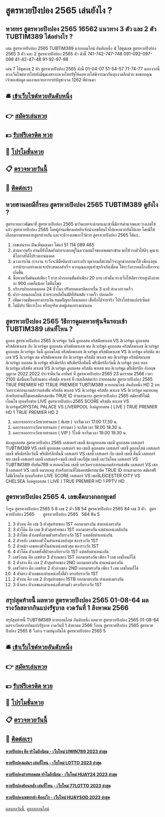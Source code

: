 # สูตรหวยปิงปอง 2565 เล่นยังไง ?
## หวยทร สูตรหวยปิงปอง 2565 16562 แนวทาง 3 ตัว และ 2 ตัว TUBTIM389 ได้อย่างไร ?
เด่น สูตรหวยปิงปอง 2565 TUBTIM389 หวยออนไลน์ อันดับหนึ่ง 4 ได้ชุดเลข สูตรหวยปิงปอง 2565 3 ตัว และ 2 สูตรหวยปิงปอง 2565 ตัว ดังนี้
741-742-747-748
091-092-097-098
41-42-47-48
91-92-97-98

เด่น 7 ได้ชุดเลข 2 ตัว สูตรหวยปิงปอง 2565 ดังนี้
01-04-07
51-54-57
71-74-77
นอกจากนี้ทางเว็บไซต์หวยไทยยังมีชุดเลขจากหวยไทยรัฐให้คอหวยได้พิจารณากันทุกงวดอีกด้วย
ขอขอบคุณเจ้าของข้อมูล
ผลงานหวยอาจารย์บัญชางวด 1262 ที่ผ่านมา

## 🛎 [เข้าเว็บไซต์หวยอันดับหนึ่ง](https://bit.ly/3BG5bNw)
## 👉 [สมัครเล่นหวย](https://bit.ly/3BG5bNw)
## 💵 [รับฟรีเครดิต หวย](https://bit.ly/3C3mvgS)
## 👑 [โปรโมชั่นหวย](https://bit.ly/3C3mvgS)
## 📋 [ตรวจหวยวันนี้](https://bit.ly/3C3mvgS)
## 📱 [ติดต่อเรา](https://bit.ly/3C3mvgS)

## หวยฮานอยมีกี่รอบ สูตรหวยปิงปอง 2565 TUBTIM389 ดูยังไง ?
สูตรหวยลาวพัฒนาที่ สูตรหวยปิงปอง 2565 มาวินเบทจะนำมาแนะนำนี้มีการคำนวณและวางเลขให้แล้ว สูตรหวยปิงปอง 2565 โดยผู้อ่านเพียงแค่หยิบจับนำเลขที่สนใจไปแทงหวยกันได้เลย โดยมีให้เลือกมากมายหลายสูตรด้วยกัน และจะมีวางเลขเอาไว้ด้วย สูตรหวยปิงปอง 2565 ได้แก่..
1. เลขเด่นรอง ฝันเห็นแมงดา ได้แก่ 51 114 089 465
2. ด้านความรัก ท่านที่ยังโสดยังม่ายจะตกอยู่ในความสนใจของเพศตรงข้าม ขอให้วางตัวให้ดีๆ คุณจะมีโอกาสได้ไปร่วมงานมงคล
3. ดวงการเงิน การงาน ระวังจะมีมือดีมาล้วงกระเป๋า ทุนรอนที่สะสมไว้จะถูกนำออกมาใช้ เพื่อลงทุนการค้าบางอย่างและจะประสบผลสำเร็จ หากคุณลงทุนทำธุรกิจกับเพื่อน ให้ระวังการคดโกงที่อาจจะเกิดขึ้น
4. ซื้อหวยเริ่มต้นแค่เพียง 1 บาท ฝากถอนขั้นต่ำเพียง 20 บาท เท่านั้น ทางเว็บให้อัตราจ่ายสูงถึงบาทละ 900 เลขอั้นน้อย ไม่คืนโพย
5. บริการฝากถอนตลอด 24 ชั่วโมง ปรับยอดเครดิตภายใน 3 นาที สะดวกรวดเร็ว
6. ฝาก-ถอนออนไลน์ ด้วยระบบอัตโนมัติที่ทันสมัย รวดเร็ว ปลอดภัย
7. เพิ่มความมั่นคงทางการเงิน หมดปัญหาโดนหลอก เชื่อถือได้จ่ายจริง โปร่งใสล้านเปอร์เซ็นต์
8. ไม่มีประวัติการโกง หรือทุจริต ต่อผู้เล่นอย่างแน่นอน

## สูตรหวยปิงปอง 2565 วิธีการดูผลหวยหุ้นจีนรอบเช้า TUBTIM389 เล่นที่ไหน ?
ดูบอล สูตรหวยปิงปอง 2565 ลิเวอร์พูล วันนี้ ดูบอลสด คริสตัลพาเลซ VS ลิเวอร์พูล ดูบอลสด คริสตัลพาเลซ กับ ลิเวอร์พูล ดูบอลสด คริสตัลพาเลซ พบ ลิเวอร์พูล ดูบอลสด คริสตัลพาเลซ ลิเวอร์พูล ดูบอลสด ลิเวอร์พูล วันนี้ ดูออนไลน์ คริสตัลพาเลซ ลิเวอร์พูล คริสตัลพาเลซ VS ลิเวอร์พูล คริสตัล พาเลซ VS ลิเวอร์พูล สด คริสตัลพาเลซ กับ ลิเวอร์พูล คริสตัล พาเลซ พบ ลิเวอร์พูล คริสตัลพาเลซ ลิเวอร์พูล บอลสด ลิเวอร์พูล พรีเมียร์ลีก พรีเมียร์ลีกคืนนี้ พรีเมียร์ลีกวันนี้ ลิเวอร์พูล บอล บอล ลิเวอร์พูล
คริสตัล พาเลซ VS ลิเวอร์พูล
ดูบอลสด คริสตัล พาเลซ พบ ลิเวอร์พูล พรีเมียร์ลีก อังกฤษ ฤดูกาล 2022 2022 ประจำคืนวัน อาทิตย์ ที่ สูตรหวยปิงปอง 2565 23 มกราคม 2566 เวลา 2100 นัดนี้แตะในบ้านของ คริสตัล พาเลซ ที่ เซลเฮิสต์พาร์ก ถ่ายทอดสด สูตรหวยปิงปอง 2565 TRUE PREMIER HD 1TRUE PREMIER TUBTIM389 หวยออนไลน์ อันดับหนึ่ง HD 2
บทวิเคราะห์ก่อนเกมส์การแข่งขัน คริสตัล พาเลซ VS ลิเวอร์พูล
คริสตัล พาเลซ VS ลิเวอร์พูล
หมายเหตุ สำหรับท่านที่ไม่เคยสมัครสมาชิค TRUE ID ท่านสามารถ สูตรหวยปิงปอง 2565 สมัครฟรีไม่มีเงื่อนไข ทุกเครือข่าย
LIVE สูตรหวยปิงปอง 2565 SCORE คริสตัล พาเลซ VS ลิเวอร์พูลCRYSTAL PALACE VS LIVERPOOL
ลิงค์ดูบอลสด ( LIVE )
TRUE PREMIER HD 1
 TRUE PREMIER HD 2 
1. ผลการออกรางวัลหวยฮานอย ( พิเศษ ) จะเริ่มเวลา 17.00 17.30 น.
2. ผลการออกรางวัลหวยฮานอย ( ธรรมดา ) จะเริ่มเวลา 18.00 18.30 น.
3. ผลการออกรางวัลหวยฮานอย ( VIP ) วีไอพี จะเริ่มเวลา 19.00 19.30 น.

ช่องดูบอลสด สูตรหวยปิงปอง 2565 เลสเตอร์ เชลซี ช่องดูบอลสด เชลซี ดูบอลสด เลสเตอร์ TUBTIM389 VS เชลซี ดูบอลสด เลสเตอร์ พบ เชลซี ดูบอลสด เลสเตอร์ เชลซี ดูออนไลน์ เลสเตอร์ เชลซี พรีเมียร์ลีกวันนี้ พรีเมียร์ลีกคืนนี้ เลสเตอร์ VS เชลซี เลสเตอร์ กับ เชลซี เชลซี คืนนี้ เลสเตอร์ พบ เชลซี เลสเตอร์ เชลซี เลสเตอร์-เชลซี เชลซี เตะกี่ทุ่ม เชลซี เตะวันไหน
เลสเตอร์ VS TUBTIM389 ทับทิม789 หวยออนไลน์ เชลซี
บทวิเคราะห์ก่อนเกมส์การแข่งขัน เลสเตอร์ VS เชลซี
เลสเตอร์ VS เชลซี
หมายเหตุ สำหรับท่านที่ไม่เคยสมัครสมาชิค TRUE ID ท่านสามารถ สมัครฟรีไม่มีเงื่อนไข ทุกเครือข่าย
LIVE SCORE เลสเตอร์ VS เชลซีLEICESTER CITY VS CHELSEA
ลิงค์ดูบอลสด ( LIVE )
TRUE PREMIER HD 1
 PPTV HD 

## สูตรหวยปิงปอง 2565 4. เลขเด็ดบางกอกทูเดย์
วิ่งรูด สูตรหวยปิงปอง 2565 5 8
เลข 2 ตัว 58 54 สูตรหวยปิงปอง 2565 84
เลข 3 ตัว   สูตรหวยปิงปอง 2565       สูตรหวยปิงปอง 2565   584
ฟัน 5
1. 3 ตัวบน คือ เลข 3 ตัวสุดท้ายของ 1ST ออกมาตรงกัน ตำแหน่งตรงกัน
2. 3 ตัวโต๊ด คือ เลข 3 ตัวสุดท้ายของ 1ST ออกมาตรงกัน แต่ตำแหน่งสลับกัน
3. 3 ตัวโต๊ด ตัวเลขทั้งสามตัวตรงกับรางวัล 1ST แต่สลับตำแหน่งกัน
4. 2 ตัวหลัง เลขสองตัวในตำแหน่งหลังสุด ของรางวัล 1ST
5. 2 ตัวหน้า เลขสองตัวในตำแหน่งหน้าสุด ของรางวัล 1ST
6. 4 ตัวโต๊ด ตัวเลขทั้งสี่ตัวตรงกับรางวัล 1ST แต่สลับตำแหน่งกัน
7. เลขวิ่งบน คือ เลขท้าย 3 ตัวบนของ 1ST ออกมาตรงกัน เพียง 1 เลข เลขไหนก็ได้
8. 2 ตัวล่าง คือ เลข 2 ตัวสุดท้ายของ 2ND ออกมาตรงกัน ตำแหน่งตรงกัน
9. เลขวิ่งล่าง คือ เลขท้าย 2 ตัวล่างของ 2ND ออกมาตรงกัน เพียง 1 เลข เลขไหนก็ได้
10. 4 ตัวตรง ตัวเลขและตำแหน่งทั้งสี่ตัว ตรงกับรางวัล 1ST
11. 2 ตัวบน คือ เลข 2 ตัวสุดท้ายของ 1STB ออกมาตรงกัน ตำแหน่งตรงกัน
12. 3 ตัวตรง ตัวเลขและตำแหน่งทั้งสามตัว ตรงกับรางวัล 1ST

## สรุปสุดท้ายนี้ ผลหวย สูตรหวยปิงปอง 2565 01-08-64 ผลรางวัลสลากกินแบ่งรัฐบาล งวดวันที่ 1 สิงหาคม 2566
สรุปสุดท้ายนี้ TUBTIM389 หวยออนไลน์ อันดับหนึ่ง ผลหวย สูตรหวยปิงปอง 2565 01-08-64 ผลรางวัลสลากกินแบ่งรัฐบาล งวดวันที่ 1 สิงหาคม 2566 วิ่งบน สูตรหวยปิงปอง 2565 สูตรหวยปิงปอง 2565 8
วิ่งล่าง รวมสนุกกันได้ สูตรหวยปิงปอง 2565 5

## 🛎 [เข้าเว็บไซต์หวยอันดับหนึ่ง](https://bit.ly/3BG5bNw)
## 👉 [สมัครเล่นหวย](https://bit.ly/3BG5bNw)
## 💵 [รับฟรีเครดิต หวย](https://bit.ly/3C3mvgS)
## 👑 [โปรโมชั่นหวย](https://bit.ly/3C3mvgS)
## 📋 [ตรวจหวยวันนี้](https://bit.ly/3C3mvgS)
## 📱 [ติดต่อเรา](https://bit.ly/3C3mvgS)

#### [หวยปิงปอง คือ ทำไมถึงนิยม - เว็บใหม่ UWIN789 2023 ล่าสุด](https://atom.io/themes/หวยปิงปอง%20คือ%20ทำไมถึงนิยม%20-%20เว็บใหม่%20uwin789%202023%20ล่าสุด)
#### [หวยปิงปองแม่นๆ เล่นที่ไหน - เว็บใหม่ LOTTO 2023 ล่าสุด](https://atom.io/themes/หวยปิงปองแม่นๆ%20เล่นที่ไหน%20-%20เว็บใหม่%20lotto%202023%20ล่าสุด)
#### [หวยปิงปองถ่ายทอดสด ทำไมถึงนิยม - เว็บใหม่ HUAY24 2023 ล่าสุด](https://atom.io/themes/หวยปิงปองถ่ายทอดสด%20ทำไมถึงนิยม%20-%20เว็บใหม่%20huay24%202023%20ล่าสุด)
#### [หวยปิงปองย้อนหลัง เล่นที่ไหน - เว็บใหม่ 77LOTTO 2023 ล่าสุด](https://atom.io/themes/หวยปิงปองย้อนหลัง%20เล่นที่ไหน%20-%20เว็บใหม่%2077lotto%202023%20ล่าสุด)
#### [หวยปิงปองเพชรกล้า คืออะไร - เว็บใหม่ HUAYSOD 2023 ล่าสุด](https://atom.io/themes/หวยปิงปองเพชรกล้า%20คืออะไร%20-%20เว็บใหม่%20huaysod%202023%20ล่าสุด)

[ผลบอลวันนี้](https://siamsport.tv "ผลบอลวันนี้"), [ดูบอลออนไลน์](https://siamsport.tv/ดูบอลสด "ดูบอลออนไลน์")